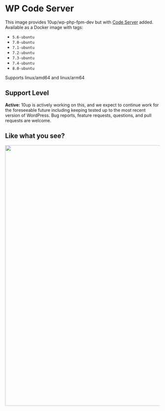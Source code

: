 # WP Code Server

This image provides 10up/wp-php-fpm-dev but with [Code Server](https://github.com/coder/code-server) added. Available as a Docker image with tags:

* `5.6-ubuntu`
* `7.0-ubuntu`
* `7.1-ubuntu`
* `7.2-ubuntu`
* `7.3-ubuntu`
* `7.4-ubuntu`
* `8.0-ubuntu`

Supports linux/amd64 and linux/arm64

## Support Level

**Active:** 10up is actively working on this, and we expect to continue work for the foreseeable future including keeping tested up to the most recent version of WordPress.  Bug reports, feature requests, questions, and pull requests are welcome.

## Like what you see?

<p align="center">
<a href="http://10up.com/contact/"><img src="https://10updotcom-wpengine.s3.amazonaws.com/uploads/2016/10/10up-Github-Banner.png" width="850"></a>
</p>

